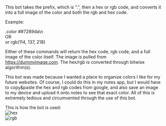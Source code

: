This bot takes the prefix, which is ".", then a hex or rgb code, and converts it into a full image of the color and both the rgb and hex code.

Example: 

.color ##7289da\n  
OR  
or rgb(114, 137, 218)

Either of these commands will return the hex code, rgb code, and a full image of the color itself. The image is pulled from https://dummyimage.com. The hex/rgb is converted through bitwise algorithm(s).

This bot was made because I wanted a place to organize colors I like for my future websites. Of course, I could do this in my notes app, but I would have to copy&paste the hex and rgb codes from google, and also save an image to my device and upload it onto notes to see that exact color. All of this is extremely tedious and circumvented through the use of this bot.

This is how the bot is used:  
![hex](https://user-images.githubusercontent.com/85547196/126397068-e779dd4b-298c-4da3-bcdb-410f81c1a366.png)  
![rgb](https://user-images.githubusercontent.com/85547196/126397560-4dff11a6-1048-4e53-bf2e-0eb4ba2d4092.png)

